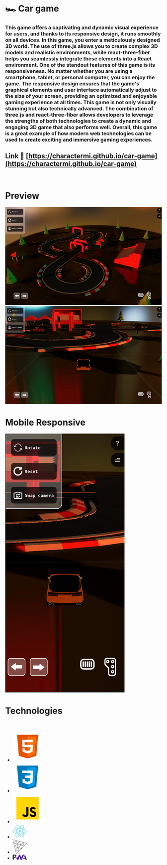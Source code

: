 # 🏎️ Car game

### This game offers a captivating and dynamic visual experience for users, and thanks to its responsive design, it runs smoothly on all devices. In this game, you enter a meticulously designed 3D world. The use of three.js allows you to create complex 3D models and realistic environments, while react-three-fiber helps you seamlessly integrate these elements into a React environment. One of the standout features of this game is its responsiveness. No matter whether you are using a smartphone, tablet, or personal computer, you can enjoy the game. The responsive design ensures that the game's graphical elements and user interface automatically adjust to the size of your screen, providing an optimized and enjoyable gaming experience at all times. This game is not only visually stunning but also technically advanced. The combination of three.js and react-three-fiber allows developers to leverage the strengths of both technologies to create a dynamic and engaging 3D game that also performs well. Overall, this game is a great example of how modern web technologies can be used to create exciting and immersive gaming experiences.

## Link 🔗 [https://charactermi.github.io/car-game](https://charactermi.github.io/car-game)

<br />

# Preview

<img src="./preview_images/car-game_first.png" alt="first" />
<img src="./preview_images/car-game_second.png" alt="second" />

<br />

# Mobile Responsive

<img src="./preview_images/car-game_responsive.png" alt="responsive" />

# Technologies

<br />

<ul>
    <li>
        <img src="https://github.com/characterMi/characterMi/raw/main/images/technologies/icons8-html.svg" alt="HTML" />
    </li>
    <li>
        <img src="https://github.com/characterMi/characterMi/raw/main/images/technologies/icons8-css.svg" alt="Css" />
    </li>
    <li>
        <img src="https://github.com/characterMi/characterMi/raw/main/images/technologies/icons8-js.svg" alt="Js" />
    </li>
    <li>
        <img src="https://github.com/characterMi/characterMi/raw/main/images/technologies/icons8-react-native.svg" width="46" height="46" alt="React" />
    </li>
    <li>
        <img src="https://github.com/characterMi/characterMi/blob/main/images/technologies/threeJs-icon.png" width="46" height="46" alt="Three.js" />
    </li>
    <li>
        <img src="https://github.com/characterMi/characterMi/raw/main/images/technologies/pwa.png" width="46" height="16" alt="PWA" />
    </li>
</ul>
